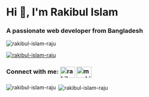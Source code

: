 <h1 align="">Hi 👋, I'm Rakibul Islam</h1>
<h3 align="">A passionate web developer from Bangladesh</h3>

<p align="left"> <img src="https://komarev.com/ghpvc/?username=rakibul-islam-raju&label=Profile%20views&color=0e75b6&style=flat" alt="rakibul-islam-raju" /> </p>

<p align="left"> <a href="https://github.com/ryo-ma/github-profile-trophy"><img src="https://github-profile-trophy.vercel.app/?username=rakibul-islam-raju" alt="rakibul-islam-raju" /></a> </p>

<h3 align="left">
	Connect with me: 
	<a href="https://linkedin.com/in/rakibul-islam-raju" target="blank"><img align="center" src="https://cdn.jsdelivr.net/npm/simple-icons@3.0.1/icons/linkedin.svg" alt="rakibul-islam-raju" height="30" width="40" /></a>
	<a href="https://fb.com/m.rakibul.islam.raju" target="blank"><img align="center" src="https://cdn.jsdelivr.net/npm/simple-icons@3.0.1/icons/facebook.svg" alt="m.rakibul.islam.raju" height="30" width="40" /></a>
</h3>

<p><img align="left" src="https://github-readme-stats.vercel.app/api/top-langs?username=rakibul-islam-raju&show_icons=true&locale=en&layout=compact" alt="rakibul-islam-raju" /></p>

<p>&nbsp;<img align="center" src="https://github-readme-stats.vercel.app/api?username=rakibul-islam-raju&show_icons=true&locale=en" alt="rakibul-islam-raju" /></p>
